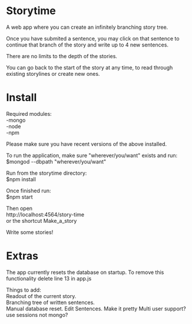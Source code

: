 # Storytime
A web app where you can create an infinitely branching story tree.  

Once you have submited a sentence, you may click on that sentence to continue that branch of the story and write up to 4 new sentences.

There are no limits to the depth of the stories.

You can go back to the start of the story at any time, to read through existing storylines or create new ones.

# Install

Required modules:  
-mongo  
-node  
-npm  

Please make sure you have recent versions of the above installed.

To run the application, make sure "wherever/you/want" exists and run:  
$mongod --dbpath "wherever/you/want"

Run from the storytime directory:  
$npm install  

Once finished run:  
$npm start

Then open   
http://localhost:4564/story-time  
or the shortcut Make_a_story

Write some stories!


# Extras

The app currently resets the database on startup. To remove this functionality delete line 13 in app.js

Things to add:  
Readout of the current story.  
Branching tree of written sentences.  
Manual database reset.
Edit Sentences.
Make it pretty
Multi user support?  
use sessions not mongo?
